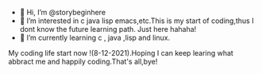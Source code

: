 - 👋 Hi, I’m @storybeginhere
- 👀 I’m interested in c java lisp emacs,etc.This is my start of coding,thus I dont know the future learning path. Just here hahaha!
- 🌱 I’m currently learning c , java ,lisp and linux.

My coding life start now !(8-12-2021).Hoping I can keep learing what abbract me and happily coding.That's all,bye! 
<!---
storybeginhere/storybeginhere is a ✨ special ✨ repository because its `README.md` (this file) appears on your GitHub profile.
You can click the Preview link to take a look at your changes.
--->
